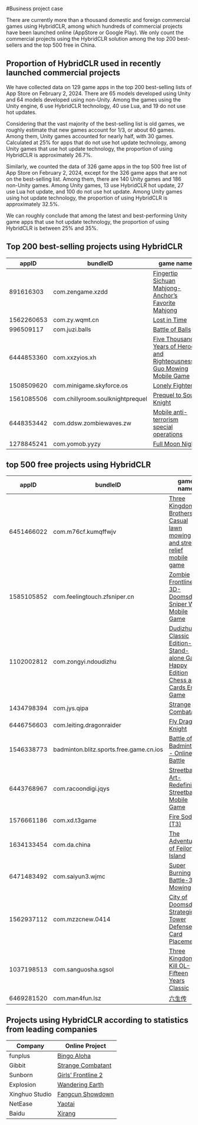 #Business project case

There are currently more than a thousand domestic and foreign commercial games using HybridCLR, among which hundreds of commercial projects have been launched online (AppStore or Google Play).
We only count the commercial projects using the HybridCLR solution among the top 200 best-sellers and the top 500 free in China.


## Proportion of HybridCLR used in recently launched commercial projects

We have collected data on 129 game apps in the top 200 best-selling lists of App Store on February 2, 2024. There are 65 models developed using Unity and 64 models developed using non-Unity.
Among the games using the Unity engine, 6 use HybridCLR technology, 40 use Lua, and 19 do not use hot updates.

Considering that the vast majority of the best-selling list is old games, we roughly estimate that new games account for 1/3, or about 60 games. Among them, Unity games accounted for nearly half, with 30 games.
Calculated at 25% for apps that do not use hot update technology, among Unity games that use hot update technology, the proportion of using HybridCLR is approximately 26.7%.

Similarly, we counted the data of 326 game apps in the top 500 free list of App Store on February 2, 2024, except for the 326 game apps that are not on the best-selling list. Among them, there are 140 Unity games and 186 non-Unity games.
Among Unity games, 13 use HybridCLR hot update, 27 use Lua hot update, and 100 do not use hot update.
Among Unity games using hot update technology, the proportion of using HybridCLR is approximately 32.5%.

We can roughly conclude that among the latest and best-performing Unity game apps that use hot update technology, the proportion of using HybridCLR is between 25% and 35%.


## Top 200 best-selling projects using HybridCLR


|appID|bundleID|game name|ranking|
|-|-|-|-|
|891616303|com.zengame.xzdd|[Fingertip Sichuan Mahjong-Anchor’s Favorite Mahjong](https://www.qimai.cn/app/rank/appid/891616303/country/cn)|25|
|1562260653|com.zy.wqmt.cn|[Lost in Time](https://www.qimai.cn/app/rank/appid/1562260653/country/cn)|49|
|996509117|com.juzi.balls|[Battle of Balls](https://www.qimai.cn/app/rank/appid/996509117/country/cn)|64|
|6444853360|com.xxzyios.xh|[Five Thousand Years of Heroes and Righteousness-Guo Mowing Mobile Game](https://www.qimai.cn/app/rank/appid/6444853360/country/cn)|71|
|1508509620|com.minigame.skyforce.os|[Lonely Fighter](https://www.qimai.cn/app/rank/appid/1508509620/country/cn)|112|
|1561085506|com.chillyroom.soulknightprequel|[Prequel to Soul Knight](https://www.qimai.cn/app/rank/appid/1561085506/country/cn)|144|
|6448353442|com.ddsw.zombiewaves.zw|[Mobile anti-terrorism special operations](https://www.qimai.cn/app/rank/appid/6448353442/country/cn)|171|
|1278845241|com.yomob.yyzy|[Full Moon Night](https://www.qimai.cn/app/rank/appid/1278845241/country/cn)|196|

## top 500 free projects using HybridCLR


|appID|bundleID|game name|ranking|
|-|-|-|-|
|6451466022|com.m76cf.kumqffwjv|[Three Kingdoms Brothers-Casual lawn mowing and stress relief mobile game](https://www.qimai.cn/app/rank/appid/6451466022/country/cn)|152|
|1585105852|com.feelingtouch.zfsniper.cn|[Zombie Frontline 3D-Doomsday Sniper War Mobile Game](https://www.qimai.cn/app/rank/appid/1585105852/country/cn)|208|
|1102002812|com.zongyi.ndoudizhu|[Dudizhu Classic Edition-Stand-alone Game Happy Edition Chess and Cards End Game](https://www.qimai.cn/app/rank/appid/1102002812/country/cn)|237|
|1434798394|com.jys.qipa|[Strange Combatant](https://www.qimai.cn/app/rank/appid/1434798394/country/cn)|254|
|6446756603|com.leiting.dragonraider|[Fly Dragon Knight](https://www.qimai.cn/app/rank/appid/6446756603/country/cn)|288|
|1546338773|badminton.blitz.sports.free.game.cn.ios|[Battle of Badminton - Online Battle](https://www.qimai.cn/app/rank/appid/1546338773/country/cn)|300|
|6443768967|com.racoondigi.jqys|[Streetball Art-Redefining Streetball Mobile Game](https://www.qimai.cn/app/rank/appid/6443768967/country/cn)|356|
|1576661186|com.xd.t3game|[Fire Soda (T3)](https://www.qimai.cn/app/rank/appid/1576661186/country/cn)|417|
|1634133454|com.da.china|[The Adventures of Feilong Island](https://www.qimai.cn/app/rank/appid/1634133454/country/cn)|443|
|6471483492|com.saiyun3.wjmc|[Super Burning Battle-3D Mowing](https://www.qimai.cn/app/rank/appid/6471483492/country/cn)|447|
|1562937112|com.mzzcnew.0414|[City of Doomsday-Strategic Tower Defense Card Placement](https://www.qimai.cn/app/rank/appid/1562937112/country/cn)|464|
|1037198513|com.sanguosha.sgsol|[Three Kingdoms Kill OL-Fifteen Years Classic](https://www.qimai.cn/app/rank/appid/1037198513/country/cn)|467|
|6469281520|com.man4fun.lsz|[六生传](https://www.qimai.cn/app/rank/appid/6469281520/country/cn)|490|

## Projects using HybridCLR according to statistics from leading companies



|Company|Online Project|
|-|-|
|funplus|[Bingo Aloha](https://play.google.com/store/apps/details?id=com.gm11.bingocraze&hl=en_US)|
|Gibbit|[Strange Combatant](https://www.qimai.cn/app/rank/appid/1434798394/country/cn)|
|Sunborn|[Girls’ Frontline 2](https://gf2.sunborngame.com/index)|
|Explosion|[Wandering Earth](https://www.taptap.cn/app/275896/topic)|
|Xinghuo Studio|[Fangcun Showdown](https://www.qimai.cn/app/rank/appid/6447148068/country/cn)
|NetEase|[Yaotai](https://yaotai.163.com/)|
|Baidu|[Xirang](https://vr.baidu.com/product/xirang)|

